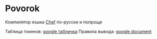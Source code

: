# Povorok
Компилятор языка [Chef](http://www.dangermouse.net/esoteric/chef.html) по-русски и попроще

Таблица токенов: [google табличка](https://docs.google.com/spreadsheets/d/1Y8yU_vRcAuPNM8qzHzbzX0pPc0V_pr024jTGRUdwKPU/edit#gid=0)
Правила вывода: [google document](https://docs.google.com/document/d/1T_ylqkHSqdEOyrbylsTUM6SHqDseUzCClxrwvV_FPE0/edit?usp=sharing)
